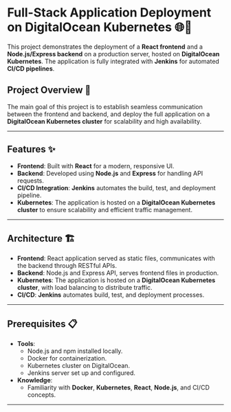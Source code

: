 # Full-Stack Application Deployment on DigitalOcean Kubernetes 🌐🚀

This project demonstrates the deployment of a **React frontend** and a **Node.js/Express backend** on a production server, hosted on **DigitalOcean Kubernetes**. The application is fully integrated with **Jenkins** for automated **CI/CD pipelines**.

## Project Overview 🎯

The main goal of this project is to establish seamless communication between the frontend and backend, and deploy the full application on a **DigitalOcean Kubernetes cluster** for scalability and high availability.

---

## Features ✨

- **Frontend**: Built with **React** for a modern, responsive UI.
- **Backend**: Developed using **Node.js** and **Express** for handling API requests.
- **CI/CD Integration**: **Jenkins** automates the build, test, and deployment pipeline.
- **Kubernetes**: The application is hosted on a **DigitalOcean Kubernetes cluster** to ensure scalability and efficient traffic management.

---

## Architecture 🏗️

- **Frontend**: React application served as static files, communicates with the backend through RESTful APIs.
- **Backend**: Node.js and Express API, serves frontend files in production.
- **Kubernetes**: The application is hosted on a **DigitalOcean Kubernetes cluster**, with load balancing to distribute traffic.
- **CI/CD**: **Jenkins** automates build, test, and deployment processes.

---

## Prerequisites 📋

- **Tools**:
  - Node.js and npm installed locally.
  - Docker for containerization.
  - Kubernetes cluster on DigitalOcean.
  - Jenkins server set up and configured.
- **Knowledge**:
  - Familiarity with **Docker**, **Kubernetes**, **React**, **Node.js**, and CI/CD concepts.

---
